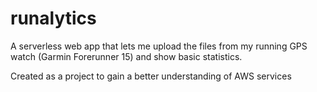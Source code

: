 # runalytics
A serverless web app that lets me upload the files from my running GPS watch (Garmin Forerunner 15) and show basic statistics.

Created as a project to gain a better understanding of AWS services
